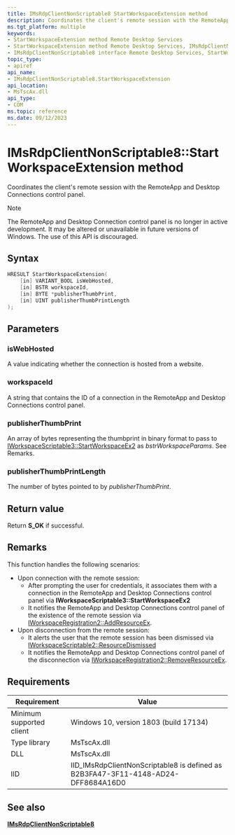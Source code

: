 ```yaml
---
title: IMsRdpClientNonScriptable8 StartWorkspaceExtension method
description: Coordinates the client's remote session with the RemoteApp and Desktop Connections control panel.
ms.tgt_platform: multiple
keywords:
- StartWorkspaceExtension method Remote Desktop Services
- StartWorkspaceExtension method Remote Desktop Services, IMsRdpClientNonScriptable8 interface
- IMsRdpClientNonScriptable8 interface Remote Desktop Services, StartWorkspaceExtension method
topic_type:
- apiref
api_name:
- IMsRdpClientNonScriptable8.StartWorkspaceExtension
api_location:
- MsTscAx.dll
api_type:
- COM
ms.topic: reference
ms.date: 09/12/2023
---
```


# IMsRdpClientNonScriptable8::StartWorkspaceExtension method

Coordinates the client's remote session with the RemoteApp and Desktop Connections control panel.

> [!NOTE]
> The RemoteApp and Desktop Connection control panel is no longer in active development. It may be altered or unavailable in future versions of Windows. The use of this API is discouraged. 


## Syntax

```C++
HRESULT StartWorkspaceExtension( 
    [in] VARIANT_BOOL isWebHosted,
    [in] BSTR workspaceId,
    [in] BYTE *publisherThumbPrint,
    [in] UINT publisherThumbPrintLength
);
```

## Parameters

### isWebHosted

A value indicating whether the connection is hosted from a website.

### workspaceId

A string that contains the ID of a connection in the RemoteApp and Desktop Connections control panel.

### publisherThumbPrint

An array of bytes representing the thumbprint in binary format to pass to [IWorkspaceScriptable3::StartWorkspaceEx2](/windows/win32/api/workspaceruntime/nf-workspaceruntime-iworkspacescriptable3-startworkspaceex2) as *bstrWorkspaceParams*. See Remarks.

### publisherThumbPrintLength

The number of bytes pointed to by *publisherThumbPrint*.

## Return value

Return **S\_OK** if successful.

## Remarks

This function handles the following scenarios:

* Upon connection with the remote session:
  * After prompting the user for credentials, it associates them with a connection in the RemoteApp and Desktop Connections control panel via **IWorkspaceScriptable3::StartWorkspaceEx2**
  * It notifies the RemoteApp and Desktop Connections control panel of the existence of the remote session via [IWorkspaceRegistration2::AddResourceEx](/windows/win32/api/workspaceruntime/nf-workspaceruntime-iworkspaceregistration2-addresourceex).
* Upon disconnection from the remote session:
  * It alerts the user that the remote session has been dismissed via [IWorkspaceScriptable2::ResourceDismissed](/windows/win32/api/workspaceruntime/nf-workspaceruntime-iworkspacescriptable2-resourcedismissed)
  * It notifies the RemoteApp and Desktop Connections control panel of the disconnection via [IWorkspaceRegistration2::RemoveResourceEx](/windows/win32/api/workspaceruntime/nf-workspaceruntime-iworkspaceregistration2-removeresourceex).


## Requirements

| Requirement | Value |
|-------------------------------------|---------------------------------------|
| Minimum supported client| Windows 10, version 1803 (build 17134)      |
| Type library            | MsTscAx.dll                        |
| DLL                  | MsTscAx.dll     |
| IID                      | IID\_IMsRdpClientNonScriptable8 is defined as B2B3FA47-3F11-4148-AD24-DFF8684A16D0           |

## See also

<dl> <dt>

[**IMsRdpClientNonScriptable8**](IMsRdpClientNonScriptable8.md)
</dt> </dl>
